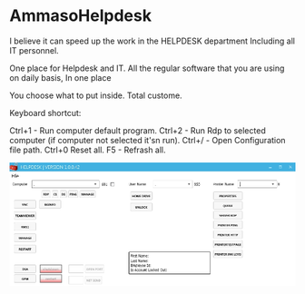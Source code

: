 # AmmasoHelpdesk

I believe it can speed up the work in the HELPDESK department 
Including all IT personnel.


One place for Helpdesk and IT.
All the regular software that you are using on daily basis, In one place

You choose what to put inside.
Total custome.



Keyboard shortcut:

Ctrl+1 - Run computer default program.
Ctrl+2 - Run Rdp to selected computer (if computer not selected it'sn run).
Ctrl+/ - Open Configuration file path.
Ctrl+0 Reset all.
F5 - Refrash all.


![Alt text](/1.jpg "Screenshot")

